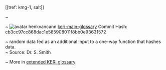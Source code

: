 [[tref: kmg-1, salt]]

~ <!-- This is a copy of the saved remote text. Remove it if you like. It is automatically (re)generated -->

~ <span class="meta-info"><span>![avatar](https://avatars.githubusercontent.com/u/479356?v=4) henkvancann</span> <span>[keri-main-glossary](https://github.com/henkvancann/keri-main-glossary)</span> <span class="commit-hash">Commit Hash: cb3cc97cc868dac1e585908011f8bb0e93631572</span></span>

~ random data fed as an additional input to a one-way function that hashes data.  
~ Source: Dr. S. Smith

~ More in <a href="https://weboftrust.github.io/WOT-terms/docs/glossary/salt">extended KERI glossary</a>
